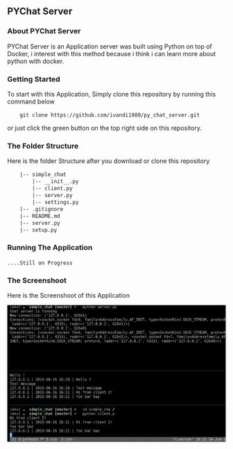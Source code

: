 ## PYChat Server

### About PYChat Server
PYChat Server is an Application server was built using Python on top of Docker, 
i interest with this method because i think i can learn more about python with docker.
    
### Getting Started
To start with this Application, Simply clone this repository by running this command below

        git clone https://github.com/ivandi1980/py_chat_server.git

or just click the green button on the top right side on this repository.

### The Folder Structure
Here is the folder Structure after you download or clone this repository
    
        |-- simple_chat
            |-- __init__.py
            |-- client.py
            |-- server.py
            |-- settings.py
        |-- .gitignore
        |-- README.md
        |-- server.py
        |-- setup.py

### Running The Application
    ....Still on Progress 

### The Screenshoot
Here is the Screenshoot of this Application

![Dashboard](screenshoot/chat_app.jpg "Screenshoot")
